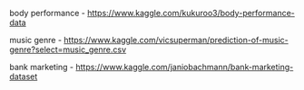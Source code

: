 body performance - https://www.kaggle.com/kukuroo3/body-performance-data

music genre - https://www.kaggle.com/vicsuperman/prediction-of-music-genre?select=music_genre.csv

bank marketing - https://www.kaggle.com/janiobachmann/bank-marketing-dataset